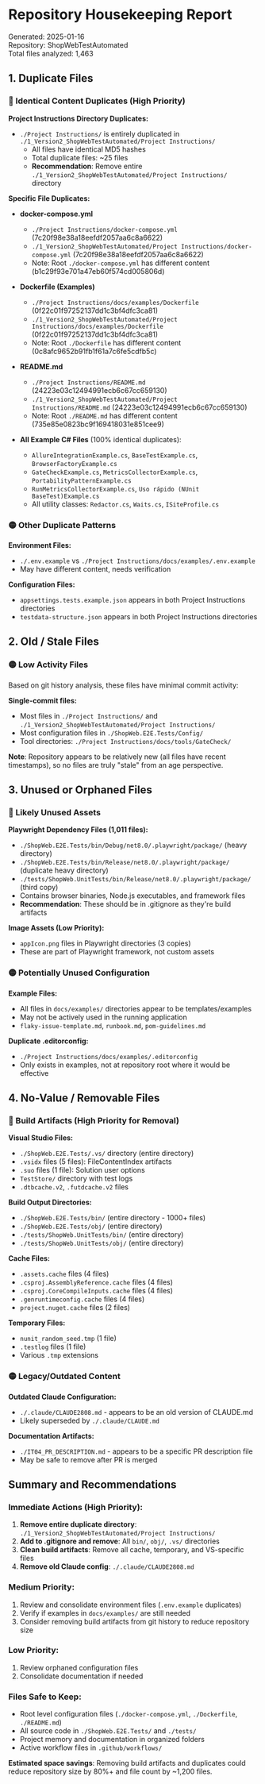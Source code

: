# Repository Housekeeping Report

Generated: 2025-01-16  
Repository: ShopWebTestAutomated  
Total files analyzed: 1,463

## 1. Duplicate Files

### 🔴 Identical Content Duplicates (High Priority)

**Project Instructions Directory Duplicates:**
- `./Project Instructions/` is entirely duplicated in `./1_Version2_ShopWebTestAutomated/Project Instructions/`
  - All files have identical MD5 hashes
  - Total duplicate files: ~25 files
  - **Recommendation**: Remove entire `./1_Version2_ShopWebTestAutomated/Project Instructions/` directory

**Specific File Duplicates:**
- **docker-compose.yml**
  - `./Project Instructions/docker-compose.yml` (7c20f98e38a18eefdf2057aa6c8a6622)
  - `./1_Version2_ShopWebTestAutomated/Project Instructions/docker-compose.yml` (7c20f98e38a18eefdf2057aa6c8a6622) 
  - Note: Root `./docker-compose.yml` has different content (b1c29f93e701a47eb60f574cd005806d)

- **Dockerfile (Examples)**
  - `./Project Instructions/docs/examples/Dockerfile` (0f22c01f97252137dd1c3bf4dfc3ca81)
  - `./1_Version2_ShopWebTestAutomated/Project Instructions/docs/examples/Dockerfile` (0f22c01f97252137dd1c3bf4dfc3ca81)
  - Note: Root `./Dockerfile` has different content (0c8afc9652b91fb1f61a7c6fe5cdfb5c)

- **README.md**
  - `./Project Instructions/README.md` (24223e03c12494991ecb6c67cc659130)
  - `./1_Version2_ShopWebTestAutomated/Project Instructions/README.md` (24223e03c12494991ecb6c67cc659130)
  - Note: Root `./README.md` has different content (735e85e0823bc9f169418031e851cee9)

- **All Example C# Files** (100% identical duplicates):
  - `AllureIntegrationExample.cs`, `BaseTestExample.cs`, `BrowserFactoryExample.cs`
  - `GateCheckExample.cs`, `MetricsCollectorExample.cs`, `PortabilityPatternExample.cs`
  - `RunMetricsCollectorExample.cs`, `Uso rápido (NUnit BaseTest)Example.cs`
  - All utility classes: `Redactor.cs`, `Waits.cs`, `ISiteProfile.cs`

### 🟡 Other Duplicate Patterns

**Environment Files:**
- `./.env.example` vs `./Project Instructions/docs/examples/.env.example`
- May have different content, needs verification

**Configuration Files:**
- `appsettings.tests.example.json` appears in both Project Instructions directories
- `testdata-structure.json` appears in both Project Instructions directories

## 2. Old / Stale Files

### 🟡 Low Activity Files
Based on git history analysis, these files have minimal commit activity:

**Single-commit files:**
- Most files in `./Project Instructions/` and `./1_Version2_ShopWebTestAutomated/Project Instructions/`
- Most configuration files in `./ShopWeb.E2E.Tests/Config/`
- Tool directories: `./Project Instructions/docs/tools/GateCheck/`

**Note**: Repository appears to be relatively new (all files have recent timestamps), so no files are truly "stale" from an age perspective.

## 3. Unused or Orphaned Files

### 🔴 Likely Unused Assets

**Playwright Dependency Files (1,011 files):**
- `./ShopWeb.E2E.Tests/bin/Debug/net8.0/.playwright/package/` (heavy directory)
- `./ShopWeb.E2E.Tests/bin/Release/net8.0/.playwright/package/` (duplicate heavy directory)
- `./tests/ShopWeb.UnitTests/bin/Release/net8.0/.playwright/package/` (third copy)
- Contains browser binaries, Node.js executables, and framework files
- **Recommendation**: These should be in .gitignore as they're build artifacts

**Image Assets (Low Priority):**
- `appIcon.png` files in Playwright directories (3 copies)
- These are part of Playwright framework, not custom assets

### 🟡 Potentially Unused Configuration

**Example Files:**
- All files in `docs/examples/` directories appear to be templates/examples
- May not be actively used in the running application
- `flaky-issue-template.md`, `runbook.md`, `pom-guidelines.md`

**Duplicate .editorconfig:**
- `./Project Instructions/docs/examples/.editorconfig`
- Only exists in examples, not at repository root where it would be effective

## 4. No-Value / Removable Files

### 🔴 Build Artifacts (High Priority for Removal)

**Visual Studio Files:**
- `./ShopWeb.E2E.Tests/.vs/` directory (entire directory)
- `.vsidx` files (5 files): FileContentIndex artifacts
- `.suo` files (1 file): Solution user options
- `TestStore/` directory with test logs
- `.dtbcache.v2`, `.futdcache.v2` files

**Build Output Directories:**
- `./ShopWeb.E2E.Tests/bin/` (entire directory - 1000+ files)
- `./ShopWeb.E2E.Tests/obj/` (entire directory)
- `./tests/ShopWeb.UnitTests/bin/` (entire directory)
- `./tests/ShopWeb.UnitTests/obj/` (entire directory)

**Cache Files:**
- `.assets.cache` files (4 files)
- `.csproj.AssemblyReference.cache` files (4 files)
- `.csproj.CoreCompileInputs.cache` files (4 files)
- `.genruntimeconfig.cache` files (4 files)
- `project.nuget.cache` files (2 files)

**Temporary Files:**
- `nunit_random_seed.tmp` (1 file)
- `.testlog` files (1 file)
- Various `.tmp` extensions

### 🟡 Legacy/Outdated Content

**Outdated Claude Configuration:**
- `./.claude/CLAUDE2808.md` - appears to be an old version of CLAUDE.md
- Likely superseded by `./.claude/CLAUDE.md`

**Documentation Artifacts:**
- `./IT04_PR_DESCRIPTION.md` - appears to be a specific PR description file
- May be safe to remove after PR is merged

## Summary and Recommendations

### Immediate Actions (High Priority):
1. **Remove entire duplicate directory**: `./1_Version2_ShopWebTestAutomated/Project Instructions/`
2. **Add to .gitignore and remove**: All `bin/`, `obj/`, `.vs/` directories
3. **Clean build artifacts**: Remove all cache, temporary, and VS-specific files
4. **Remove old Claude config**: `./.claude/CLAUDE2808.md`

### Medium Priority:
1. Review and consolidate environment files (`.env.example` duplicates)
2. Verify if examples in `docs/examples/` are still needed
3. Consider removing build artifacts from git history to reduce repository size

### Low Priority:
1. Review orphaned configuration files
2. Consolidate documentation if needed

### Files Safe to Keep:
- Root level configuration files (`./docker-compose.yml`, `./Dockerfile`, `./README.md`)
- All source code in `./ShopWeb.E2E.Tests/` and `./tests/`
- Project memory and documentation in organized folders
- Active workflow files in `.github/workflows/`

**Estimated space savings**: Removing build artifacts and duplicates could reduce repository size by 80%+ and file count by ~1,200 files.